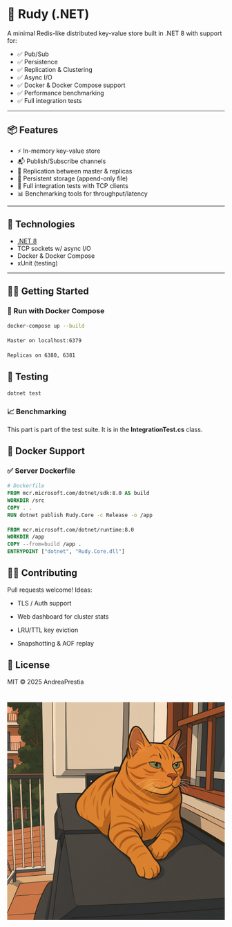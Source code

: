 # 🚀 Rudy (.NET)

A minimal Redis-like distributed key-value store built in .NET 8 with support for:

- ✅ Pub/Sub
- ✅ Persistence
- ✅ Replication & Clustering
- ✅ Async I/O
- ✅ Docker & Docker Compose support
- ✅ Performance benchmarking
- ✅ Full integration tests

---

## 📦 Features

- ⚡ In-memory key-value store
- 📬 Publish/Subscribe channels
- 🧠 Replication between master & replicas
- 🧾 Persistent storage (append-only file)
- 🧪 Full integration tests with TCP clients
- 📊 Benchmarking tools for throughput/latency

---

## 🧰 Technologies

- [.NET 8](https://dotnet.microsoft.com/)
- TCP sockets w/ async I/O
- Docker & Docker Compose
- xUnit (testing)

---

## 🧑‍💻 Getting Started

### 🚀 Run with Docker Compose

```bash
docker-compose up --build

Master on localhost:6379

Replicas on 6380, 6381
```

## 🧪 Testing
```bash
dotnet test
```

### 📈 Benchmarking
This part is part of the test suite. It is in the **IntegrationTest.cs** class.

## 🐳 Docker Support

### ✅ Server Dockerfile
```dockerfile
# Dockerfile
FROM mcr.microsoft.com/dotnet/sdk:8.0 AS build
WORKDIR /src
COPY . .
RUN dotnet publish Rudy.Core -c Release -o /app

FROM mcr.microsoft.com/dotnet/runtime:8.0
WORKDIR /app
COPY --from=build /app .
ENTRYPOINT ["dotnet", "Rudy.Core.dll"]
```

## 🧑‍💻 Contributing
Pull requests welcome! Ideas:

- TLS / Auth support

- Web dashboard for cluster stats

- LRU/TTL key eviction

- Snapshotting & AOF replay

## 📜 License
MIT © 2025 AndreaPrestia

# ![Alt text](Rudy.png)